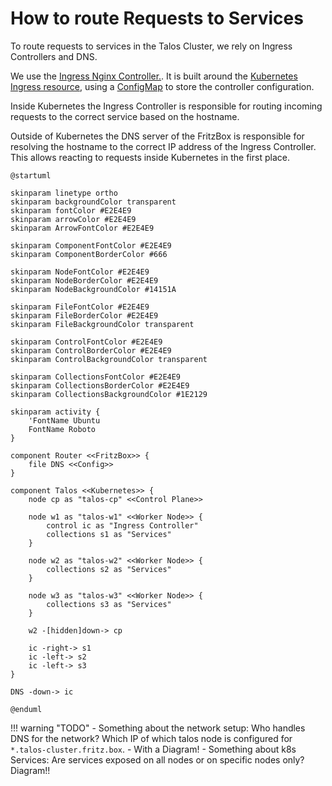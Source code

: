 # How to route Requests to Services

To route requests to services in the Talos Cluster, we rely on Ingress Controllers and DNS.

We use the [Ingress Nginx Controller.](https://kubernetes.github.io/ingress-nginx). It is built around the [Kubernetes Ingress resource](https://kubernetes.io/docs/concepts/services-networking/ingress), using a [ConfigMap](https://kubernetes.io/docs/concepts/configuration/configmap) to store the controller configuration.

Inside Kubernetes the Ingress Controller is responsible for routing incoming requests to the correct service based on the hostname.

Outside of Kubernetes the DNS server of the FritzBox is responsible for resolving the hostname to the correct IP address of the Ingress Controller. This allows reacting to requests inside Kubernetes in the first place.

```kroki-plantuml
@startuml

skinparam linetype ortho
skinparam backgroundColor transparent
skinparam fontColor #E2E4E9
skinparam arrowColor #E2E4E9
skinparam ArrowFontColor #E2E4E9

skinparam ComponentFontColor #E2E4E9
skinparam ComponentBorderColor #666

skinparam NodeFontColor #E2E4E9
skinparam NodeBorderColor #E2E4E9
skinparam NodeBackgroundColor #14151A

skinparam FileFontColor #E2E4E9
skinparam FileBorderColor #E2E4E9
skinparam FileBackgroundColor transparent

skinparam ControlFontColor #E2E4E9
skinparam ControlBorderColor #E2E4E9
skinparam ControlBackgroundColor transparent

skinparam CollectionsFontColor #E2E4E9
skinparam CollectionsBorderColor #E2E4E9
skinparam CollectionsBackgroundColor #1E2129

skinparam activity {
    'FontName Ubuntu
    FontName Roboto
}

component Router <<FritzBox>> {
    file DNS <<Config>>
}

component Talos <<Kubernetes>> {
    node cp as "talos-cp" <<Control Plane>>

    node w1 as "talos-w1" <<Worker Node>> {
        control ic as "Ingress Controller"
        collections s1 as "Services"
    }

    node w2 as "talos-w2" <<Worker Node>> {
        collections s2 as "Services"
    }

    node w3 as "talos-w3" <<Worker Node>> {
        collections s3 as "Services"
    }

    w2 -[hidden]down-> cp

    ic -right-> s1
    ic -left-> s2
    ic -left-> s3
}

DNS -down-> ic

@enduml
```

!!! warning "TODO"
    - Something about the network setup: Who handles DNS for the network? Which IP of which talos node is configured for `*.talos-cluster.fritz.box`.
    - With a Diagram!
    - Something about k8s Services: Are services exposed on all nodes or on specific nodes only? Diagram!!
